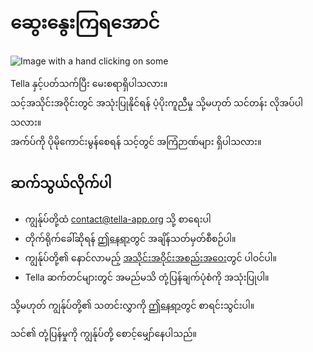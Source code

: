 <div classname="section" id="get-in-touch">
    <h1>ဆွေးနွေးကြရအောင်</h1>
    <div classname="columns">
        <div classname="column"><img classname="home-illustrations" src="img/contact.png" alt="Image with a hand clicking on some"></div>
        <div classname="column">
            <p>Tella နှင့်ပတ်သက်ပြီး မေးစရာရှိပါသလား။<br> 
                သင့်အသိုင်းအဝိုင်းတွင် အသုံးပြုနိုင်ရန် ပံ့ပိုးကူညီမှု သို့မဟုတ် သင်တန်း လိုအပ်ပါသလား။<br>
                အက်ပ်ကို ပိုမိုကောင်းမွန်စေရန် သင့်တွင် အကြံဉာဏ်များ ရှိပါသလား။<br></p>
            <h2>ဆက်သွယ်လိုက်ပါ</h2>
            <ul>
<li>ကျွန်ုပ်တို့ထံ <a href="mailto:contact@tella-app.org">contact@tella-app.org</a> သို့ စာရေးပါ</li>
                <li>တိုက်ရိုက်ခေါ်ဆိုရန် <a href="https://calendly.com/d/grp-5v7-rjf/tella-meeting">ဤနေရာ</a>တွင် အချိန်သတ်မှတ်စီစဉ်ပါ။</li>
                <li>ကျွန်ုပ်တို့၏ နောင်လာမည့် <a href="/community-meetings">အသိုင်းအဝိုင်းအစည်းအဝေး</a>တွင် ပါဝင်ပါ။ </li>
                <li>Tella ဆက်တင်များတွင် အမည်မသိ တုံ့ပြန်ချက်ပုံစံကို အသုံးပြုပါ။</li>
            </ul>
<p>သို့မဟုတ် ကျွန်ုပ်တို့၏ သတင်းလွှာကို <a href="https://blog.wearehorizontal.org/tag/tella/">ဤနေရာ</a>တွင် စာရင်းသွင်းပါ။ </p>
            <p>သင်၏ တုံ့ပြန်မှုကို ကျွန်ုပ်တို့ စောင့်မျှော်နေပါသည်။</p>
        </div>
    </div>
</div>
